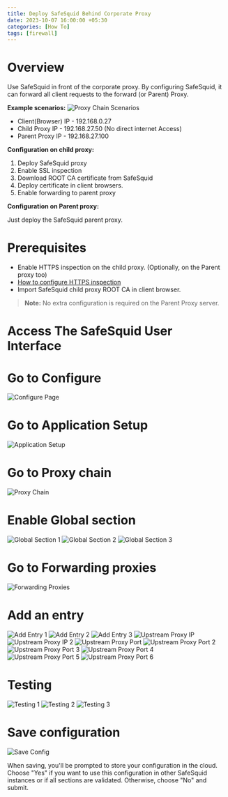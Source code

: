 ```yaml
---
title: Deploy SafeSquid Behind Corporate Proxy
date: 2023-10-07 16:00:00 +05:30
categories: [How To]
tags: [firewall]
---
```


# Overview

Use SafeSquid in front of the corporate proxy. By configuring SafeSquid, it can forward all client requests to the forward (or Parent) Proxy.

**Example scenarios:**
![Proxy Chain Scenarios](Proxy_chain_scenarios.png)

- Client(Browser) IP - 192.168.0.27
- Child Proxy IP - 192.168.27.50 (No direct internet Access)
- Parent Proxy IP - 192.168.27.100

**Configuration on child proxy:**

1. Deploy SafeSquid proxy
2. Enable SSL inspection
3. Download ROOT CA certificate from SafeSquid
4. Deploy certificate in client browsers.
5. Enable forwarding to parent proxy

**Configuration on Parent proxy:**

Just deploy the SafeSquid parent proxy.

# Prerequisites

- Enable HTTPS inspection on the child proxy. (Optionally, on the Parent proxy too)
- [How to configure HTTPS inspection](#)
- Import SafeSquid child proxy ROOT CA in client browser.

> **Note:** No extra configuration is required on the Parent Proxy server. 

# Access The SafeSquid User Interface

# Go to Configure

![Configure Page](Go_to_configure_page.png)

# Go to Application Setup

![Application Setup](Go_to_Application_setup.png)

# Go to Proxy chain

![Proxy Chain](Go_to_proxy_chain.png)

# Enable Global section

![Global Section 1](Proxy_chain5.png)
![Global Section 2](Proxy_chain6.png)
![Global Section 3](Proxy_chain7.png)

# Go to Forwarding proxies

![Forwarding Proxies](Proxy_chain8.png)

# Add an entry

![Add Entry 1](Proxy_chain9.png)
![Add Entry 2](Proxy_chain10.png)
![Add Entry 3](Proxy_chain11.png)
![Upstream Proxy IP](Enter_upstream_proxy_IP.png)
![Upstream Proxy IP 2](Proxy_chain12.png)
![Upstream Proxy Port](Proxy_chain13.png)
![Upstream Proxy Port 2](Proxy_chain14.png)
![Upstream Proxy Port 3](Proxy_chain15.png)
![Upstream Proxy Port 4](Proxy_chain16.png)
![Upstream Proxy Port 5](Proxy_chain17.png)
![Upstream Proxy Port 6](Proxy_chain18.png)

# Testing

![Testing 1](Proxy_chain19.png)
![Testing 2](Proxy_chain20.png)
![Testing 3](Proxy_chain21.png)

# Save configuration

![Save Config](Save_config_final.png)

When saving, you'll be prompted to store your configuration in the cloud. Choose "Yes" if you want to use this configuration in other SafeSquid instances or if all sections are validated. Otherwise, choose "No" and submit.
